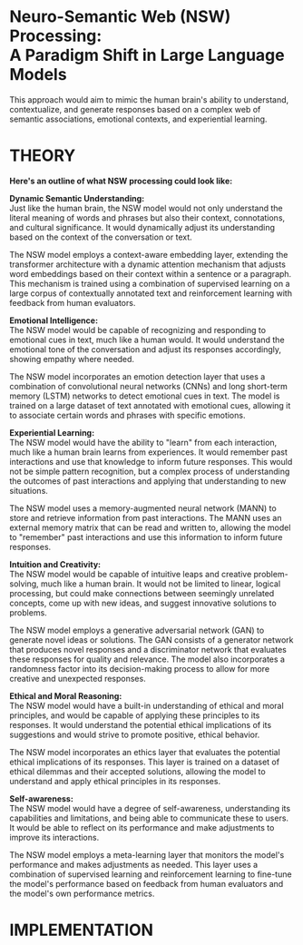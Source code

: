 # Neuro-Semantic Web (NSW) Processing:<br>A Paradigm Shift in Large Language Models
This approach would aim to mimic the human brain's ability to understand, contextualize, and generate responses based on a complex web of semantic associations, emotional          contexts, and experiential learning.<br>

# THEORY

**Here's an outline of what NSW processing could look like:**<br>

**Dynamic Semantic Understanding:**<br>
Just like the human brain, the NSW model would not only understand the literal meaning of words and phrases but also their context, connotations, and cultural significance. It     would dynamically adjust its understanding based on the context of the conversation or text.<br>

The NSW model employs a context-aware embedding layer, extending the transformer architecture with a dynamic attention mechanism that adjusts word embeddings based on their context within a sentence or a paragraph. This mechanism is trained using a combination of supervised learning on a large corpus of contextually annotated text and reinforcement learning with feedback from human evaluators.

**Emotional Intelligence:**<br>
The NSW model would be capable of recognizing and responding to emotional cues in text, much like a human would. It would understand the emotional tone of the conversation and     adjust its responses accordingly, showing empathy where needed.<br>

The NSW model incorporates an emotion detection layer that uses a combination of convolutional neural networks (CNNs) and long short-term memory (LSTM) networks to detect emotional cues in text. The model is trained on a large dataset of text annotated with emotional cues, allowing it to associate certain words and phrases with specific emotions.

**Experiential Learning:**<br>
The NSW model would have the ability to "learn" from each interaction, much like a human brain learns from experiences. It would remember past interactions and use that            knowledge to inform future responses. This would not be simple pattern recognition, but a complex process of understanding the outcomes of past interactions and applying that      understanding to new situations.<br>

The NSW model uses a memory-augmented neural network (MANN) to store and retrieve information from past interactions. The MANN uses an external memory matrix that can be read and written to, allowing the model to "remember" past interactions and use this information to inform future responses.

**Intuition and Creativity:**<br>
The NSW model would be capable of intuitive leaps and creative problem-solving, much like a human brain. It would not be limited to linear, logical processing, but could make      connections between seemingly unrelated concepts, come up with new ideas, and suggest innovative solutions to problems.<br>

The NSW model employs a generative adversarial network (GAN) to generate novel ideas or solutions. The GAN consists of a generator network that produces novel responses and a discriminator network that evaluates these responses for quality and relevance. The model also incorporates a randomness factor into its decision-making process to allow for more creative and unexpected responses.

**Ethical and Moral Reasoning:**<br>
The NSW model would have a built-in understanding of ethical and moral principles, and would be capable of applying these principles to its responses. It would understand the      potential ethical implications of its suggestions and would strive to promote positive, ethical behavior.<br>

The NSW model incorporates an ethics layer that evaluates the potential ethical implications of its responses. This layer is trained on a dataset of ethical dilemmas and their accepted solutions, allowing the model to understand and apply ethical principles in its responses.

**Self-awareness:**<br>
The NSW model would have a degree of self-awareness, understanding its capabilities and limitations, and being able to communicate these to users. It would be able to reflect on   its performance and make adjustments to improve its interactions.<br>

The NSW model employs a meta-learning layer that monitors the model's performance and makes adjustments as needed. This layer uses a combination of supervised learning and reinforcement learning to fine-tune the model's performance based on feedback from human evaluators and the model's own performance metrics.

# IMPLEMENTATION
